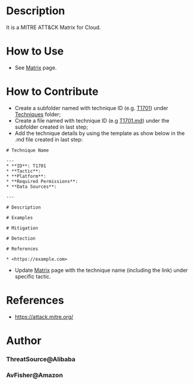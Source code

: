 # Description

It is a MITRE ATT&CK Matrix for Cloud.

# How to Use

* See [Matrix](https://github.com/CloudMitreAttack/CloudMitreAttack/blob/master/matrix.md) page.

# How to Contribute

* Create a subfolder named with technique ID (e.g. [T1701](https://github.com/CloudMitreAttack/CloudMitreAttack/blob/master/Techniques/T1701.md)) under [Techniques](https://github.com/CloudMitreAttack/CloudMitreAttack/blob/master/Techniques) folder;
* Create a file named with technique ID (e.g [T1701.md](https://github.com/CloudMitreAttack/CloudMitreAttack/blob/master/Techniques/T1701.md)) under the subfolder created in last step;
* Add the technique details by using the template as show below in the .md file created in last step:
```
# Technique Name

---
* **ID**: T1701
* **Tactic**:
* **Platform**:
* **Required Permissions**:
* **Data Sources**:

---

# Description

# Examples

# Mitigation

# Detection

# References

* <https://example.com>
```
* Update [Matrix](https://github.com/CloudMitreAttack/CloudMitreAttack/blob/master/matrix.md) page with the technique name (including the link) under specific tactic.

# References
* <https://attack.mitre.org/>

# Author
### ThreatSource@Alibaba
### AvFisher@Amazon
